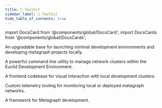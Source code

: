 ```yaml
---
title: 🧰 Toolkit
sidebar_label: 🧰 Toolkit
hide_table_of_contents: true
---
```


import DocsCard from '@components/global/DocsCard';
import DocsCards from '@components/global/DocsCards';

<head>
  <title>Euclid SDK | Constellation Docs</title>
  <style>{`
    :root {
      --doc-item-container-width: 60rem;
    }
    .theme-edit-this-page { display: none; }
  `}
  </style>
</head>

<DocsCards>
    <DocsCard
    header="Euclid Development Environment"
    href="/sdk/elements/dev-environment"
    icon="/img/sdk/icon.svg"
    hoverIcon="/img/sdk/icon.svg"
    >
      <p>An upgradable base for launching minimal development environments and developing metagraph projects locally.</p>
    </DocsCard>
    <DocsCard
    header="Hydra CLI"
    href="/sdk/elements/hydra-cli"
    icon="/img/sdk/icon.svg"
    hoverIcon="/img/sdk/icon.svg"
    >
      <p>A powerful command line utility to manage network clusters within the Euclid Development Environment.</p>
    </DocsCard>
    <DocsCard
    header="Developer Dashboard"
    href="/sdk/elements/developer-dashboard"
    icon="/img/sdk/icon.svg"
    hoverIcon="/img/sdk/icon.svg"
    >
      <p>A frontend codebase for visual interaction with local development clusters.</p>
    </DocsCard>
    <DocsCard
    header="Telemetry Dashboard"
    href="/sdk/elements/telemetry-dashboard"
    icon="/img/sdk/icon.svg"
    hoverIcon="/img/sdk/icon.svg"
    >
      <p>Custom telemetry tooling for monitoring local or deployed metagraph networks.</p>
    </DocsCard>
    <DocsCard
    header="Metagraph Framework"
    href="/sdk"
    icon="/img/sdk/icon.svg"
    hoverIcon="/img/sdk/icon.svg"
    >
    <p>A framework for Metagraph development.</p>
    </DocsCard>
</DocsCards>
